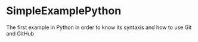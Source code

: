 # SimpleExamplePython
The first example in Python in order to know its syntaxis and how to use Git and GitHub
